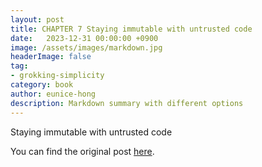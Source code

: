 ```yaml
---
layout: post
title: CHAPTER 7 Staying immutable with untrusted code
date:   2023-12-31 00:00:00 +0900
image: /assets/images/markdown.jpg
headerImage: false
tag:
- grokking-simplicity
category: book
author: eunice-hong
description: Markdown summary with different options
---
```


Staying immutable with untrusted code

You can find the original post [here](https://livebook.manning.com/book/grokking-simplicity/chapter-7/).